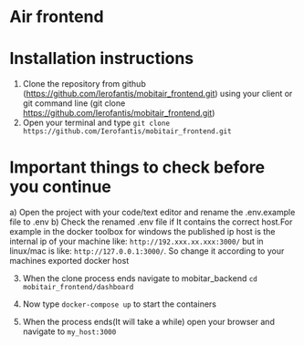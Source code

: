 # Air frontend

# Installation instructions

1) Clone the repository from github (https://github.com/Ierofantis/mobitair_frontend.git) using your client or git command line (git clone https://github.com/Ierofantis/mobitair_frontend.git)
2) Open your terminal and type  `git clone https://github.com/Ierofantis/mobitair_frontend.git `

# Important things to check before you continue

  a) Open the project with your code/text editor and rename the .env.example file to .env
  b) Check the renamed .env file if It contains the correct host.For example in the docker toolbox for windows the published ip host is the internal ip of your machine like: 
  `http://192.xxx.xx.xxx:3000/` but in linux/mac is like: `http://127.0.0.1:3000/`. So change it according to your machines exported docker host

3) When the clone process ends navigate to mobitar_backend `cd mobitair_frontend/dashboard`
4) Now type `docker-compose up` to start the containers

5) When the process ends(It will take a while) open your browser and navigate to `my_host:3000`
